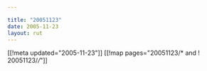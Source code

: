 ```yaml
---

title: "20051123"
date: 2005-11-23
layout: rut
---
```


[[!meta updated="2005-11-23"]]
[[!map pages="20051123/* and ! 20051123/*/*"]]
